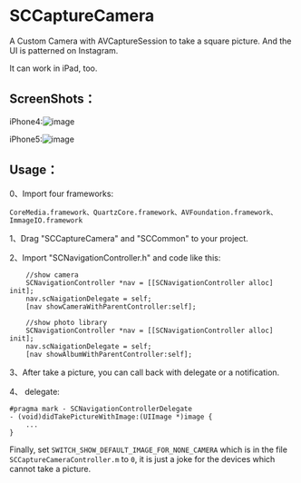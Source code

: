 SCCaptureCamera
===============

A Custom Camera with AVCaptureSession to take a square picture. And the UI is patterned on Instagram.

It can work in iPad, too.

ScreenShots：
----------

iPhone4:![image](https://github.com/xhzengAIB/SCCaptureCamera/raw/master/Screenshots/screenShot_iPhone4.png)          

iPhone5:![image](https://github.com/xhzengAIB/SCCaptureCamera/raw/master/Screenshots/screenShot_iPhone5.png)


Usage：
----------
0、Import four frameworks: 
```
CoreMedia.framework、QuartzCore.framework、AVFoundation.framework、ImmageIO.framework
```

1、Drag "SCCaptureCamera" and "SCCommon" to your project.

2、Import "SCNavigationController.h" and code like this:
```
    //show camera
    SCNavigationController *nav = [[SCNavigationController alloc] init];
    nav.scNaigationDelegate = self;
    [nav showCameraWithParentController:self];
    
    //show photo library
    SCNavigationController *nav = [[SCNavigationController alloc] init];
    nav.scNaigationDelegate = self;
    [nav showAlbumWithParentController:self];
```    
3、After take a picture, you can call back with delegate or a notification.

4、 delegate:
```
#pragma mark - SCNavigationControllerDelegate
- (void)didTakePictureWithImage:(UIImage *)image {
    ...
}
```


Finally, set ```SWITCH_SHOW_DEFAULT_IMAGE_FOR_NONE_CAMERA``` which is in the file ```SCCaptureCameraController.m``` to ```0```, it is just a joke for the devices which cannot take a picture.





